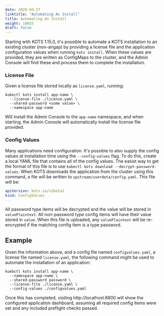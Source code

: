 ```yaml
---
date: 2020-04-27
linktitle: "Automating An Install"
title: Automating An Install
weight: 10035
draft: false
---
```


Starting with KOTS 1.15.0, it's possible to automate a KOTS installation to an existing cluster (non-airgap) by providing a license file and the application configuration values when running `kots install`. When these values are provided, they are written as ConfigMaps to the cluster, and the Admin Console will find these and process them to complete the installation.

### License File

Given a license file stored locally as `license.yaml`, running:

```shell
kubectl kots install app-name \
  --license-file ./license.yaml \
  --shared-password <some value> \
  --namespace app-name
```

Will install the Admin Console to the `app-name` namespace, and when starting, the Admin Console will automatically install the license file provided.

### Config Values

Many applications need configuration. It's possible to also supply the config values at installation time using the `--config-values` flag. To do this, create a local YAML file that contains all of the config values. The easist way to get the format of this file is to use `kubectl kots download --decrypt-password-values`. When KOTS downloads the application from the cluster using this command, a file will be written to `upstream/userdata/config.yaml`. This file will be:

```yaml
apiVersion: kots.io/v1beta1
kind: ConfigValues
...
```

All password type items will be decrypted and the value will be stored in `valuePlaintext`. All non-password type config items will have their value stored in `value`. When this file is uploaded, any `valuePlaintext` will be re-encrypted if the matching config item is a type password.

## Example

Given the information above, and a config file named `configvalues.yaml`, a license file named `license.yaml`, the following command might be used to automate the installation of an application:

```shell
kuebctl kots install app-name \
  --namespace app-name \
  --shared-password password \
  --license-file ./license.yaml \
  --config-values ./configvalues.yaml
```

Once this has completed, visiting http://localhost:8800 will show the configured application dashboard, assuming all required config items were set and any included preflight checks passed.
